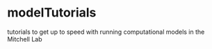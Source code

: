 # modelTutorials
tutorials to get up to speed with running computational models in the Mitchell Lab
